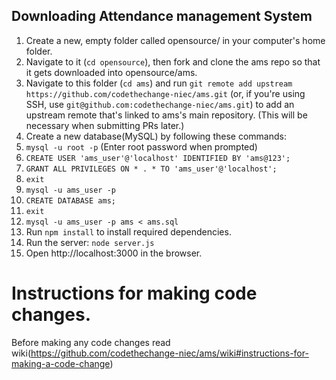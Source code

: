 ## Downloading Attendance management System

1. Create a new, empty folder called opensource/ in your computer's home folder.
2. Navigate to it (`cd opensource`), then fork and clone the ams repo so that it gets downloaded into opensource/ams.
3. Navigate to this folder (`cd ams`) and run `git remote add upstream https://github.com/codethechange-niec/ams.git` (or, if you're using SSH, use `git@github.com:codethechange-niec/ams.git`) to add an upstream remote that's linked to ams's main repository. (This will be necessary when submitting PRs later.)
4. Create a new database(MySQL) by following these commands:
  1. `mysql -u root -p` (Enter root password when prompted)
  2. `CREATE USER 'ams_user'@'localhost' IDENTIFIED BY 'ams@123';`
  3. `GRANT ALL PRIVILEGES ON * . * TO 'ams_user'@'localhost';`
  4. `exit`
  5. `mysql -u ams_user -p`
  6. `CREATE DATABASE ams;`
  7. `exit`
  8. `mysql -u ams_user -p ams < ams.sql`
5. Run `npm install` to install required dependencies.
6. Run the server: `node server.js`
7. Open http://localhost:3000 in the browser.

# Instructions for making code changes.

Before making any code changes read wiki(https://github.com/codethechange-niec/ams/wiki#instructions-for-making-a-code-change)
